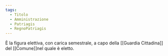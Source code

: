 ```yaml
---
tags:
  - Titolo
  - Amministrazione
  - Patriagis
  - RegnoPatriagis
---
```

È la figura elettiva, con carica semestrale, a capo della [[Guardia Cittadina]] del [[Comune]]nel quale è eletto.
